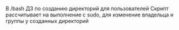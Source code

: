 В /bash ДЗ по созданию директорий для пользователей
Скрипт рассчитывает на выполнение с sudo, для изменение владельца и группы у созданных директорий
